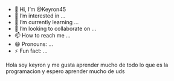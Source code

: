 - 👋 Hi, I’m @Keyron45
- 👀 I’m interested in ...
- 🌱 I’m currently learning ...
- 💞️ I’m looking to collaborate on ...
- 📫 How to reach me ...
- 😄 Pronouns: ...
- ⚡ Fun fact: ...

<!---
Keyron45/Keyron45 is a ✨ special ✨ repository because its `README.md` (this file) appears on your GitHub profile.
You can click the Preview link to take a look at your changes.
---> Hola soy keyron y me gusta aprender mucho de todo lo que es la programacion y espero aprender mucho de uds 

